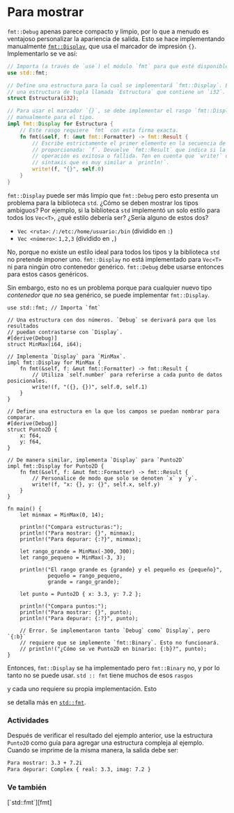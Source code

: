 # Para mostrar

`fmt::Debug` apenas parece compacto y limpio, por lo que a menudo es ventajoso
personalizar la apariencia de salida. Esto se hace implementando manualmente
[`fmt::Display`][fmt], que usa el marcador de impresión `{}`. Implementarlo se
ve así:

```rust
// Importa (a través de `use`) el módulo `fmt` para que esté disponible.
use std::fmt;

// Define una estructura para la cual se implementará `fmt::Display`. Esta es
// una estructura de tupla llamada `Estructura` que contiene un `i32`.
struct Estructura(i32);

// Para usar el marcador `{}`, se debe implementar el rasgo `fmt::Display`
// manualmente para el tipo.
impl fmt::Display for Estructura {
    // Este rasgo requiere `fmt` con esta firma exacta.
    fn fmt(&self, f: &mut fmt::Formatter) -> fmt::Result {
        // Escribe estrictamente el primer elemento en la secuencia de salida
        // proporcionada: `f`. Devuelve `fmt::Result` que indica si la
        // operación es exitosa o fallida. Ten en cuenta que `write!` usa una
        // sintaxis que es muy similar a `println!`. 
        write!(f, "{}", self.0)
    }
}
```

`fmt::Display` puede ser más limpio que `fmt::Debug` pero esto presenta un
problema para la biblioteca `std`. ¿Cómo se deben mostrar los tipos ambiguos?
Por ejemplo, si la biblioteca `std` implementó un solo estilo para todos los
`Vec<T>`, ¿qué estilo debería ser? ¿Sería alguno de estos dos?

* `Vec <ruta>`: `/:/etc:/home/usuario:/bin` (dividido en `:`)
* `Vec <número>`: `1,2,3` (dividido en `,`)

No, porque no existe un estilo ideal para todos los tipos y la biblioteca `std`
no pretende imponer uno. `fmt::Display` no está implementado para `Vec<T>` ni
para ningún otro contenedor genérico. `fmt::Debug` debe usarse entonces para
estos casos genéricos.

Sin embargo, esto no es un problema porque para cualquier nuevo tipo
*contenedor* que *no* sea genérico, se puede implementar `fmt::Display`.

```rust,editable
use std::fmt; // Importa `fmt`

// Una estructura con dos números. `Debug` se derivará para que los resultados
// puedan contrastarse con `Display`.
#[derive(Debug)]
struct MinMax(i64, i64);

// Implementa `Display` para `MinMax`.
impl fmt::Display for MinMax {
    fn fmt(&self, f: &mut fmt::Formatter) -> fmt::Result {
        // Utiliza `self.number` para referirse a cada punto de datos posicionales.
        write!(f, "({}, {})", self.0, self.1)
    }
}

// Define una estructura en la que los campos se puedan nombrar para comparar.
#[derive(Debug)]
struct Punto2D {
    x: f64,
    y: f64,
}

// De manera similar, implementa `Display` para `Punto2D`
impl fmt::Display for Punto2D {
    fn fmt(&self, f: &mut fmt::Formatter) -> fmt::Result {
        // Personalice de modo que solo se denoten `x` y `y`.
        write!(f, "x: {}, y: {}", self.x, self.y)
    }
}

fn main() {
    let minmax = MinMax(0, 14);

    println!("Compara estructuras:");
    println!("Para mostrar: {}", minmax);
    println!("Para depurar: {:?}", minmax);

    let rango_grande = MinMax(-300, 300);
    let rango_pequeno = MinMax(-3, 3);

    println!("El rango grande es {grande} y el pequeño es {pequeño}",
             pequeño = rango_pequeno,
             grande = rango_grande);

    let punto = Punto2D { x: 3.3, y: 7.2 };

    println!("Compara puntos:");
    println!("Para mostrar: {}", punto);
    println!("Para depurar: {:?}", punto);

    // Error. Se implementaron tanto `Debug` como` Display`, pero `{:b}`
    // requiere que se implemente `fmt::Binary`. Esto no funcionará.
    // println!("¿Cómo se ve Punto2D en binario: {:b}?", punto);
}
```

Entonces, `fmt::Display` se ha implementado pero `fmt::Binary` no, y por lo
tanto no se puede usar. `std :: fmt` tiene muchos de esos `rasgos`
<!--[`rasgos`][traits] --> y cada uno requiere su propia implementación. Esto
se detalla más en [`std::fmt`][fmt].

### Actividades

Después de verificar el resultado del ejemplo anterior, use la estructura
`Punto2D` como guía para agregar una estructura compleja al ejemplo. Cuando se
imprime de la misma manera, la salida debe ser:

```txt
Para mostrar: 3.3 + 7.2i
Para depurar: Complex { real: 3.3, imag: 7.2 }
```

### Ve también

<!-- [`derive`][derive], --> [`std::fmt`][fmt] <!--, [`macros`][macros],
  [`struct`][structs], [`trait`][traits], y [`use`][use] -->

[derive]: ../../trait/derive.md
[fmt]: https://doc.rust-lang.org/std/fmt/
[macros]: ../../macros.md
[structs]: ../../custom_types/structs.md
[traits]: ../../trait.md
[use]: ../../mod/use.md
